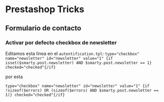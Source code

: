 # Prestashop Tricks

## Formulario de contacto
### Activar por defecto checkbox de newsletter

Editamos esta línea en el `autentification.tpl`:
`type="checkbox" name="newsletter" id="newsletter" value="1" {if isset($smarty.post.newsletter) AND $smarty.post.newsletter == 1} checked="checked"{/if}`

por esta

`type="checkbox" name="newsletter" id="newsletter" value="1" {if !sizeof($errors) OR (sizeof($errors) AND $smarty.post.newsletter == 1)} checked="checked"{/if}`